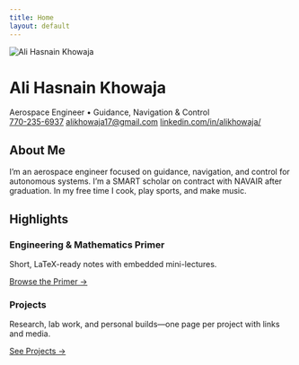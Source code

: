 ```yaml
---
title: Home
layout: default
---
```


<div class="hero">
  <img
  class="avatar"
  src="{{ '/assets/img/profile-400.jpg' | relative_url }}"
  srcset="{{ '/assets/img/profile-400.jpg' | relative_url }} 400w,
          {{ '/assets/img/profile-800.jpg' | relative_url }} 800w"
  sizes="(min-width: 900px) 200px, 160px"
  alt="Ali Hasnain Khowaja"
  loading="eager" decoding="async" fetchpriority="high"
/>

  <div>
    <h1>Ali Hasnain Khowaja</h1>
    <div class="subtitle">Aerospace Engineer • Guidance, Navigation & Control</div>
    <div class="contacts">
      <a href="tel:+17702356937"><i class="fa-solid fa-phone"></i> 770-235-6937</a>
      <a href="mailto:alikhowaja17@gmail.com"><i class="fa-solid fa-envelope"></i> alikhowaja17@gmail.com</a>
      <a href="https://linkedin.com/in/alikhowaja/"><i class="fa-brands fa-linkedin"></i> linkedin.com/in/alikhowaja/</a>
    </div>
  </div>
</div>

<div class="section">
  <h2>About Me</h2>
  <p>I’m an aerospace engineer focused on guidance, navigation, and control for autonomous systems. I’m a SMART scholar on contract with NAVAIR after graduation. In my free time I cook, play sports, and make music.</p>
</div>

<div class="section">
  <h2>Highlights</h2>
  <div class="grid cards">
    <div class="card">
      <h3>Engineering & Mathematics Primer</h3>
      <p>Short, LaTeX-ready notes with embedded mini-lectures.</p>
      <p><a href="{{ '/primer/' | relative_url }}">Browse the Primer →</a></p>
    </div>
    <div class="card">
      <h3>Projects</h3>
      <p>Research, lab work, and personal builds—one page per project with links and media.</p>
      <p><a href="{{ '/projects/' | relative_url }}">See Projects →</a></p>
    </div>
  </div>
</div>
